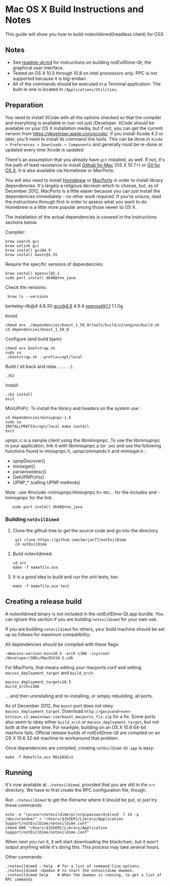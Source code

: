 Mac OS X Build Instructions and Notes
====================================
This guide will show you how to build notevildimed(headless client) for OSX.

Notes
-----

* See [readme-qt.md](readme-qt.md) for instructions on building notEvilDime-Qt, the
graphical user interface.
* Tested on OS X 10.5 through 10.8 on Intel processors only. PPC is not
supported because it is big-endian.
* All of the commands should be executed in a Terminal application. The
built-in one is located in `/Applications/Utilities`.

Preparation
-----------

You need to install XCode with all the options checked so that the compiler
and everything is available in /usr not just /Developer. XCode should be
available on your OS X installation media, but if not, you can get the
current version from https://developer.apple.com/xcode/. If you install
Xcode 4.3 or later, you'll need to install its command line tools. This can
be done in `Xcode > Preferences > Downloads > Components` and generally must
be re-done or updated every time Xcode is updated.

There's an assumption that you already have `git` installed, as well. If
not, it's the path of least resistance to install [Github for Mac](https://mac.github.com/)
(OS X 10.7+) or
[Git for OS X](https://code.google.com/p/git-osx-installer/). It is also
available via Homebrew or MacPorts.

You will also need to install [Homebrew](http://mxcl.github.io/homebrew/)
or [MacPorts](https://www.macports.org/) in order to install library
dependencies. It's largely a religious decision which to choose, but, as of
December 2012, MacPorts is a little easier because you can just install the
dependencies immediately - no other work required. If you're unsure, read
the instructions through first in order to assess what you want to do.
Homebrew is a little more popular among those newer to OS X.

The installation of the actual dependencies is covered in the Instructions
sections below.

Compiler:

    brew search gcc
    brew unlink gcc
    brew install gcc@4.9
    brew install boost@1.55
    
Require the specific versions of dependencies:
    
    brew install openssl@1.1
    sudo port install db48@+no_java
    
Check the versions:

     brew ls --versions
     
berkeley-db@4 4.8.30
gcc@4.9 4.9.4
openssl@1.1 1.1.0g

boost:

    chmod a+x ./dependencies/boost_1_50_0/tools/build/v2/engine/build.sh
    cd dependencies/boost_1_50_0
Configure (and build bjam):

    chmod a+x bootstrap.sh
    sudo su
    ./bootstrap.sh --prefix=/opt/local
Build (  sit back and relax.  ..     ..      ..     ):

    ./b2
Install:

    ./b2 install
    exit
    
MiniUPnPc:
To install the library and headers on the system use :

    cd dependencies/miniupnpc-1.6
    sudo su
    INSTALLPREFIX=/opt/local make install
    exit

upnpc.c is a sample client using the libminiupnpc.
To use the libminiupnpc in your application, link it with
libminiupnpc.a (or .so) and use the following functions found in miniupnpc.h,
upnpcommands.h and miniwget.h :
- upnpDiscover()
- miniwget()
- parserootdesc()
- GetUPNPUrls()
- UPNP_* (calling UPNP methods)

Note : use #include <miniupnpc/miniupnpc.h> etc... for the includes
and -lminiupnpc for the link



       sudo port install db48@+no_java


### Building `notEvilDimed`

1. Clone the github tree to get the source code and go into the directory.

        git clone https://github.com/Gerjan77/notEvilDime
        cd notEvilDime

2.  Build notevildimed:

        cd src
        make -f makefile.osx

3.  It is a good idea to build and run the unit tests, too:

        make -f makefile.osx test


Creating a release build
------------------------

A notevildimed binary is not included in the notEvilDime-Qt.app bundle. You can ignore
this section if you are building `notevildimed` for your own use.

If you are building `notevildimed` for others, your build machine should be set up
as follows for maximum compatibility:

All dependencies should be compiled with these flags:

    -mmacosx-version-min=10.5 -arch i386 -isysroot /Developer/SDKs/MacOSX10.5.sdk

For MacPorts, that means editing your macports.conf and setting
`macosx_deployment_target` and `build_arch`:

    macosx_deployment_target=10.5
    build_arch=i386

... and then uninstalling and re-installing, or simply rebuilding, all ports.

As of December 2012, the `boost` port does not obey `macosx_deployment_target`.
Download `http://gavinandresen-bitcoin.s3.amazonaws.com/boost_macports_fix.zip`
for a fix. Some ports also seem to obey either `build_arch` or
`macosx_deployment_target`, but not both at the same time. For example, building
on an OS X 10.6 64-bit machine fails. Official release builds of notEvilDime-Qt are
compiled on an OS X 10.6 32-bit machine to workaround that problem.

Once dependencies are compiled, creating `notEvilDime-Qt.app` is easy:

    make -f Makefile.osx RELEASE=1

Running
-------

It's now available at `./notevildimed`, provided that you are still in the `src`
directory. We have to first create the RPC configuration file, though.

Run `./notevildimed` to get the filename where it should be put, or just try these
commands:

    echo -e "rpcuser=notevildimerpc\nrpcpassword=$(xxd -l 16 -p /dev/urandom)" > "/Users/${USER}/Library/Application Support/notEvilDime/notevildime.conf"
    chmod 600 "/Users/${USER}/Library/Application Support/notEvilDime/notevildime.conf"

When next you run it, it will start downloading the blockchain, but it won't
output anything while it's doing this. This process may take several hours.

Other commands:

    ./notevildimed --help  # for a list of command-line options.
    ./notevildimed -daemon # to start the notevildime daemon.
    ./notevildimed help    # When the daemon is running, to get a list of RPC commands
